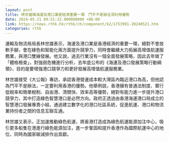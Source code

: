 ```yaml
---
layout: post
title: 林世雄稱海運及港口業是經濟重要一環　鬥平不是辦法須利用優勢
date: 2024-05-21 09:51:22.000000000 +08:00
link: https://news.rthk.hk/rthk/ch/component/k2/1753991-20240521.htm
categories: rthk
---
```


運輸及物流局局長林世雄表示，海運及港口業是香港經濟的重要一環，絕對不會放軟手腳，會在綠色和智能化兩方面提升競爭力，同時會繼續大力拓展高增值航運服務業，與港口雙線發展。他又說，過去行業沒有一個全面發展策略，因此去年做了「體格檢查」，對強弱危機進行分析，去年底公布的《海運及港口發展策略行動綱領》，目的是要增強港口競爭力和更好發展高增值航運服務業。

林世雄接受《大公報》專訪，承認香港營運成本較大灣區內臨近港口為高，但他認為鬥平不是辦法，一定要利用香港的優勢。他舉例說，香港擁有普通法制度、實行低稅率和簡單稅制、自由港、清關快、效率高等優勢，絕對有能力進一步提升港口競爭力，其中打造綠色智慧港口是必然方向。政府正透過由香港海運港口局成立的智慧港口發展專責小組，通過建立數字化的港口社區系統，促進航運、港口和物流業持份者之間的信息互聯互通。

林世雄又表示，正加速推動綠色航運，將香港打造成為綠色航運能源加注中心，吸引更多船隻在港進行綠色能源加注，進一步鞏固和提升香港作為國際航運中心的地位，同時為國家碳減排作出貢獻。
